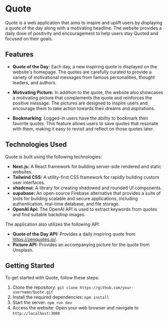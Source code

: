 # Quote

Quote is a web application that aims to inspire and uplift users by displaying a quote of the day along with a motivating headline. The website provides a daily dose of positivity and encouragement to help users stay Quoted and focused on their goals.

## Features

- **Quote of the Day:** Each day, a new inspiring quote is displayed on the website's homepage. The quotes are carefully curated to provide a variety of motivational messages from famous personalities, thought leaders, and authors.

- **Motivating Picture:** In addition to the quote, the website also showcases a motivating picture that complements the quote and reinforces the positive message. The pictures are designed to inspire users and encourage them to take action towards their dreams and aspirations.

- **Bookmarking**: Logged-in users have the ability to bookmark their favorite quotes. This feature allows users to save quotes that resonate with them, making it easy to revisit and reflect on those quotes later.

## Technologies Used

Quote is built using the following technologies:

- **Next.js:** A React framework for building server-side rendered and static websites.
- **Tailwind CSS:** A utility-first CSS framework for rapidly building custom user interfaces.
- **shadcnui:** A library for creating shadowed and rounded UI components.
- **supabase:** An open-source Firebase alternative that provides a suite of tools for building scalable and secure applications, including authentication, real-time database, and file storage.
- **OpenAI Api:** The OpenAI API is used to extract keywords from quotes and find suitable backdrop images.

The application also utilizes the following API:

- **Quote of the Day API:** Provides a daily inspiring quote from https://zenquotes.io/.
- **Picture API:** Provides an accompanying picture for the quote from Unsplash.

## Getting Started

To get started with Quote, follow these steps:

1. Clone the repository: `git clone https://github.com/your-username/Quote.git`
2. Install the required dependencies: `npm install`
3. Start the server: `npm run dev`
4. Access the website: Open your web browser and navigate to `http://localhost:3000`
